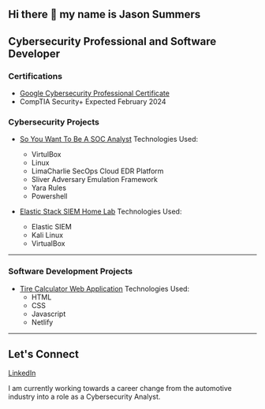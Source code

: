 ## Hi there 👋 my name is Jason Summers
## Cybersecurity Professional and Software Developer

### Certifications

* [Google Cybersecurity Professional Certificate](https://github.com/jwsummers/Google-Cybersecurity-Professional-Certificate)
* CompTIA Security+ Expected February 2024

### Cybersecurity Projects

* [So You Want To Be A SOC Analyst](https://github.com/jwsummers/SOC-Analyst-Enviornment/tree/main)
Technologies Used:
  + VirtulBox 
  + Linux
  + LimaCharlie SecOps Cloud EDR Platform
  + Sliver Adversary Emulation Framework
  + Yara Rules
  + Powershell

* [Elastic Stack SIEM Home Lab](https://github.com/jwsummers/Elastic-SIEM)
Technologies Used:
  + Elastic SIEM
  + Kali Linux
  + VirtualBox

---
### Software Development Projects

* [Tire Calculator Web Application](https://github.com/jwsummers/Tire-Calculator)
Technologies Used:
  + HTML
  + CSS
  + Javascript
  + Netlify

---
## Let's Connect
[LinkedIn](https://www.linkedin.com/in/jason-w-summers/)

I am currently working towards a career change from the automotive industry into a role as a Cybersecurity Analyst. 

<!--
**jwsummers/jwsummers** is a ✨ _special_ ✨ repository because its `README.md` (this file) appears on your GitHub profile.

Here are some ideas to get you started:

- 🔭 I’m currently working on ...
- 🌱 I’m currently learning ...
- 👯 I’m looking to collaborate on ...
- 🤔 I’m looking for help with ...
- 💬 Ask me about ...
- 📫 How to reach me: ...
- 😄 Pronouns: ...
- ⚡ Fun fact: ...
-->
